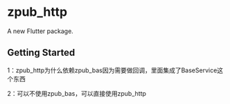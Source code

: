 # zpub_http

A new Flutter package.

## Getting Started

1：zpub_http为什么依赖zpub_bas因为需要做回调，里面集成了BaseService这个东西

2：可以不使用zpub_bas，可以直接使用zpub_http